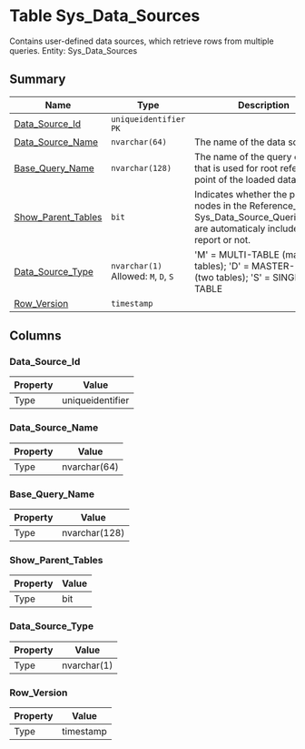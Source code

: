 # Table Sys_Data_Sources

Contains user-defined data sources, which retrieve rows from multiple queries. Entity: Sys_Data_Sources

## Summary

| Name | Type | Description |
| - | - | --- |
|[Data_Source_Id](#data_source_id)|`uniqueidentifier` `PK`||
|[Data_Source_Name](#data_source_name)|`nvarchar(64)` |The name of the data source.|
|[Base_Query_Name](#base_query_name)|`nvarchar(128)` |The name of the query or table that is used for root reference point of the loaded data.|
|[Show_Parent_Tables](#show_parent_tables)|`bit` |Indicates whether the parent nodes in the Reference_Path in Sys_Data_Source_Queries_Table are automaticaly included in the report or not.|
|[Data_Source_Type](#data_source_type)|`nvarchar(1)` Allowed: `M`, `D`, `S`|'M' = MULTI-TABLE (many tables); 'D' = MASTER-DETAIL (two tables); 'S' = SINGLE-TABLE |
|[Row_Version](#row_version)|`timestamp` ||

## Columns

### Data_Source_Id

| Property | Value |
| - | - |
|Type|uniqueidentifier|

### Data_Source_Name

| Property | Value |
| - | - |
|Type|nvarchar(64)|

### Base_Query_Name

| Property | Value |
| - | - |
|Type|nvarchar(128)|

### Show_Parent_Tables

| Property | Value |
| - | - |
|Type|bit|

### Data_Source_Type

| Property | Value |
| - | - |
|Type|nvarchar(1)|

### Row_Version

| Property | Value |
| - | - |
|Type|timestamp|


